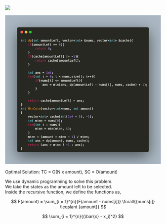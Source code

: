 <img src="https://render.githubusercontent.com/render/math?math=e^{i \pi} = -1">

![](https://github.com/archishmanghos/code-images/blob/master/GFG-Min-Coin.png)

Optimal Solution: TC = O(N x amount), SC = O(amount)

We use dynamic programming to solve this problem. <br>
We take the states as the amount left to be selected. <br>
Inside the recursive function, we define the functions as, <br>

$$
F(amount) = \sum_{i = 1}^{n}{F(amount - nums[i])} \forall{{nums[i]} \leqslant {amount}}
$$

$$
\sum_{i = 1}^{n}{(\bar{x} - x_i)^2}
$$